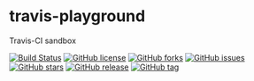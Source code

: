 # travis-playground
Travis-CI sandbox


[![Build Status](https://travis-ci.com/marekmosna/travis-playground.svg?branch=main&style=plastic)](https://travis-ci.com/marekmosna/travis-playground) [![GitHub license](https://img.shields.io/github/license/marekmosna/travis-playground?style=plastic)](https://github.com/marekmosna/travis-playground/blob/main/LICENSE) [![GitHub forks](https://img.shields.io/github/forks/marekmosna/travis-playground?style=plastic)](https://github.com/marekmosna/travis-playground/network) [![GitHub issues](https://img.shields.io/github/issues/marekmosna/travis-playground?style=plastic)](https://github.com/marekmosna/travis-playground/issues) [![GitHub stars](https://img.shields.io/github/stars/marekmosna/travis-playground?style=plastic)](https://github.com/marekmosna/travis-playground/stargazers) [![GitHub release](https://img.shields.io/github/release/marekmosna/travis-playground.svg?style=plastic)](https://GitHub.com/marekmosna/travis-playground/releases/) [![GitHub tag](https://img.shields.io/github/tag/marekmosna/travis-playground.svg?style=plastic)](https://GitHub.com/marekmosna/travis-playground/tags/)
